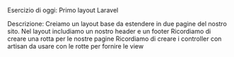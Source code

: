 Esercizio di oggi: Primo layout Laravel

Descrizione:
Creiamo un layout base da estendere in due pagine del nostro sito.
Nel layout includiamo un nostro header e un footer
Ricordiamo di creare una rotta per le nostre pagine
Ricordiamo di creare i controller con artisan da usare con le rotte per fornire le view